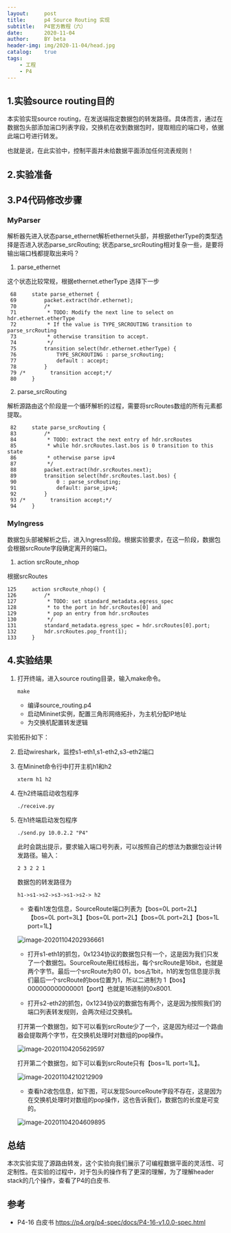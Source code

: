 ```yaml
---
layout:     post
title:      p4 Source Routing 实现
subtitle:   P4官方教程（六）
date:       2020-11-04
author:     BY beta
header-img: img/2020-11-04/head.jpg
catalog:    true
tags:
    - 工程
    - P4
---
```


## 1.实验source routing目的

本实验实现source routing，在发送端指定数据包的转发路径。具体而言，通过在数据包头部添加湍口列表字段，交换机在收到数据包时，提取相应的端口号，依据此端口号进行转发。

也就是说，在此实验中，控制平面并未给数据平面添加任何流表规则！

## 2.实验准备

## 3.P4代码修改步骤

### MyParser

解析器先进入状态parse_ethernet解析ethernet头部，并根据etherType的类型选择是否进入状态parse_srcRouting; 状态parse_srcRouting相对复杂一些，是要将输出端口栈都提取出来吗？

1. parse_ethernet

这个状态比较常规，根据ethernet.etherType 选择下一步

```
 68     state parse_ethernet {
 69         packet.extract(hdr.ethernet);
 70         /*
 71          * TODO: Modify the next line to select on hdr.ethernet.etherType
 72          * If the value is TYPE_SRCROUTING transition to parse_srcRouting
 73          * otherwise transition to accept.
 74          */
 75         transition select(hdr.ethernet.etherType) {
 76             TYPE_SRCROUTING : parse_srcRouting;
 77             default : accept;
 78         }
 79 /*        transition accept;*/
 80     } 
```

2. parse_srcRouting

解析源路由这个阶段是一个循环解析的过程，需要将srcRoutes数组的所有元素都提取。

```
 82     state parse_srcRouting {
 83         /*
 84          * TODO: extract the next entry of hdr.srcRoutes
 85          * while hdr.srcRoutes.last.bos is 0 transition to this state
 86          * otherwise parse ipv4
 87          */
 88         packet.extract(hdr.srcRoutes.next);
 89         transition select(hdr.srcRoutes.last.bos) {
 90             0 : parse_srcRouting;
 91             default: parse_ipv4;
 92         }
 93 /*        transition accept;*/
 94     }

```

### MyIngress

数据包头部被解析之后，进入Ingress阶段。根据实验要求，在这一阶段，数据包会根据srcRoute字段确定离开的端口。

1. action srcRoute_nhop

根据srcRoutes

```
125     action srcRoute_nhop() {
126         /*
127          * TODO: set standard_metadata.egress_spec
128          * to the port in hdr.srcRoutes[0] and
129          * pop an entry from hdr.srcRoutes
130          */
131         standard_metadata.egress_spec = hdr.srcRoutes[0].port;
132         hdr.srcRoutes.pop_front(1);
133     }

```



## 4.实验结果

1. 打开终端，进入source routing目录，输入make命令。

   ```
   make
   ```

   - 编译source_routing.p4
   - 启动Mininet实例，配置三角形网络拓扑，为主机分配IP地址
   - 为交换机配置转发逻辑

 实验拓扑如下：

2. 启动wireshark，监控s1-eth1,s1-eth2,s3-eth2端口

3. 在Mininet命令行中打开主机h1和h2

   ```
   xterm h1 h2
   ```

4. 在h2终端启动收包程序

   ```
   ./receive.py
   ```

5. 在h1终端启动发包程序

   ```
   ./send.py 10.0.2.2 "P4"
   ```

   此时会跳出提示，要求输入端口号列表，可以按照自己的想法为数据包设计转发路径。输入：

   ``` 
   2 3 2 2 1
   ```

   数据包的转发路径为 

   ```
   h1->s1->s2->s3->s1->s2-> h2
   ```

   

   - 查看h1发包信息，SourceRoute端口列表为【bos=0L  port=2L】【bos=0L port=3L】【bos=0L port=2L】【bos=0L port=2L】【bos=1L port=1L】

   ![image-20201104202936661](https://i.loli.net/2020/11/04/RiqynzIUhdFYrCk.png)

   - 打开s1-eth1的抓包，0x1234协议的数据包只有一个，这是因为我们只发了一个数据包。SourceRoute用红线标出，每个srcRoute是16bit，也就是两个字节。最后一个srcRoute为80 01，bos占1bit，h1的发包信息提示我们最后一个srcRoute的bos位置为1，所以二进制为 1【bos】 000000000000001【port】也就是16进制的0x8001.

   - 打开s2-eth2的抓包，0x1234协议的数据包有两个，这是因为按照我们的端口列表转发规则，会两次经过交换机。

   打开第一个数据包，如下可以看到srcRoute少了一个，这是因为经过一个路由器会提取两个字节，在交换机处理时对数组的pop操作。

   ![image-20201104205629597](https://i.loli.net/2020/11/04/9d3th8yVR2DrJMl.png)

   打开第二个数据包，如下可以看到srcRoute只有【bos=1L port=1L】。

   ![image-20201104210212909](https://i.loli.net/2020/11/04/VUjLRCPmMJtIqpc.png)

   - 查看h2收包信息，如下图，可以发现SourceRoute字段不存在，这是因为在交换机处理时对数组的pop操作，这也告诉我们，数据包的长度是可变的。

   ![image-20201104204609895](https://i.loli.net/2020/11/04/kvS2K6PjMqXxOd5.png)

## 总结

本次实验实现了源路由转发，这个实验向我们展示了可编程数据平面的灵活性、可定制性。在实验的过程中，对于包头的操作有了更深的理解，为了理解header stack的几个操作，查看了P4的白皮书.

## 参考

- P4-16 白皮书 https://p4.org/p4-spec/docs/P4-16-v1.0.0-spec.html

 